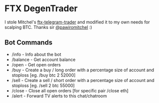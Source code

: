 # FTX DegenTrader
I stole Mitchel's [ftx-telegram-trader](https://github.com/pawiromitchel/ftx-telegram-trader) and modified it to my own needs for scalping BTC. Thanks sir [@pawiromitchel](https://github.com/pawiromitchel) :)

## Bot Commands
- /info - Info about the bot
- /balance - Get account balance
- /open - Get open orders
- /buy - Create a buy / long order with a percentage size of account and stoploss [eg. /buy btc 2 52000]
- /sell - Create a sell / short order with a percentage size of account and stoploss [eg. /sell 2 btc 55000]
- /close - Close all open orders [for specific pair /close eth]
- /alert - Forward TV alerts to this chat/chatroom
